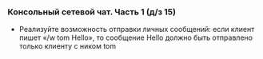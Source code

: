 ### Консольный сетевой чат. Часть 1 (д/з 15)
* Реализуйте возможность отправки личных сообщений: если клиент пишет «/w tom Hello», то сообщение Hello должно быть отправлено только клиенту с ником tom